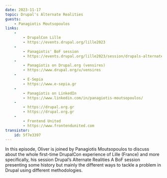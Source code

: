 ```yaml
---
date: 2023-11-17
topic: Drupal's Alternate Realities
guests:
    - Panagiotis Moutsopoulos
links:
    -
        - DrupalCon Lille
        - https://events.drupal.org/lille2023
    -
        - Panagiotis' BoF session
        - https://events.drupal.org/lille2023/session/drupals-alternate-realities
    -
        - Panagiotis on Drupal.org (vensires)
        - https://www.drupal.org/u/vensires
    -
        - E-Sepia
        - https://www.e-sepia.gr
    -
        - Panagiotis on LinkedIn
        - https://www.linkedin.com/in/panagiotis-moutsopoulos/
    -
        - https://drupal.org.gr
        - https://drupal.org.gr
    -
        - Frontend United
        - https://www.frontendunited.com
transistor:
    id: 5f7e3397
---
```


In this episode, Oliver is joined by Panagiotis Moutsopoulos to discuss about the whole first-time DrupalCon experience of Lille (France) and more specifically, his session Drupal’s Alternate Realities A BoF session presenting some history but mainly the different ways to tackle a problem in Drupal using different methodologies.

